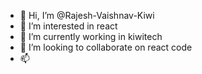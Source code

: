 - 👋 Hi, I’m @Rajesh-Vaishnav-Kiwi
- 👀 I’m interested in react
- 🌱 I’m currently working in kiwitech
- 💞️ I’m looking to collaborate on react code
- 📫 

<!---
Rajesh-Vaishnav-Kiwi/Rajesh-Vaishnav-Kiwi is a ✨ special ✨ repository because its `README.md` (this file) appears on your GitHub profile.
You can click the Preview link to take a look at your changes.
--->
